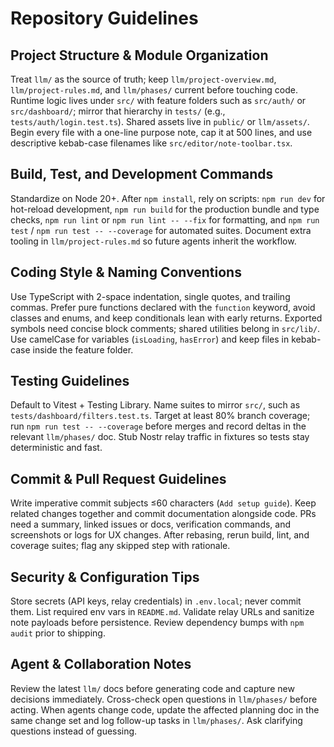 # Repository Guidelines

## Project Structure & Module Organization
Treat `llm/` as the source of truth; keep `llm/project-overview.md`, `llm/project-rules.md`, and `llm/phases/` current before touching code. Runtime logic lives under `src/` with feature folders such as `src/auth/` or `src/dashboard/`; mirror that hierarchy in `tests/` (e.g., `tests/auth/login.test.ts`). Shared assets live in `public/` or `llm/assets/`. Begin every file with a one-line purpose note, cap it at 500 lines, and use descriptive kebab-case filenames like `src/editor/note-toolbar.tsx`.

## Build, Test, and Development Commands
Standardize on Node 20+. After `npm install`, rely on scripts: `npm run dev` for hot-reload development, `npm run build` for the production bundle and type checks, `npm run lint` or `npm run lint -- --fix` for formatting, and `npm run test` / `npm run test -- --coverage` for automated suites. Document extra tooling in `llm/project-rules.md` so future agents inherit the workflow.

## Coding Style & Naming Conventions
Use TypeScript with 2-space indentation, single quotes, and trailing commas. Prefer pure functions declared with the `function` keyword, avoid classes and enums, and keep conditionals lean with early returns. Exported symbols need concise block comments; shared utilities belong in `src/lib/`. Use camelCase for variables (`isLoading`, `hasError`) and keep files in kebab-case inside the feature folder.

## Testing Guidelines
Default to Vitest + Testing Library. Name suites to mirror `src/`, such as `tests/dashboard/filters.test.ts`. Target at least 80% branch coverage; run `npm run test -- --coverage` before merges and record deltas in the relevant `llm/phases/` doc. Stub Nostr relay traffic in fixtures so tests stay deterministic and fast.

## Commit & Pull Request Guidelines
Write imperative commit subjects ≤60 characters (`Add setup guide`). Keep related changes together and commit documentation alongside code. PRs need a summary, linked issues or docs, verification commands, and screenshots or logs for UX changes. After rebasing, rerun build, lint, and coverage suites; flag any skipped step with rationale.

## Security & Configuration Tips
Store secrets (API keys, relay credentials) in `.env.local`; never commit them. List required env vars in `README.md`. Validate relay URLs and sanitize note payloads before persistence. Review dependency bumps with `npm audit` prior to shipping.

## Agent & Collaboration Notes
Review the latest `llm/` docs before generating code and capture new decisions immediately. Cross-check open questions in `llm/phases/` before acting. When agents change code, update the affected planning doc in the same change set and log follow-up tasks in `llm/phases/`. Ask clarifying questions instead of guessing.
